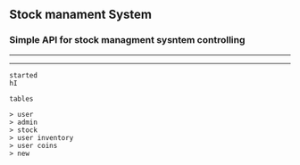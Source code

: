 ## Stock manament System 
### Simple API for stock managment sysntem controlling
---------------------------------------

___

```
started
hI

tables 

> user 
> admin
> stock
> user inventory
> user coins 
> new
```